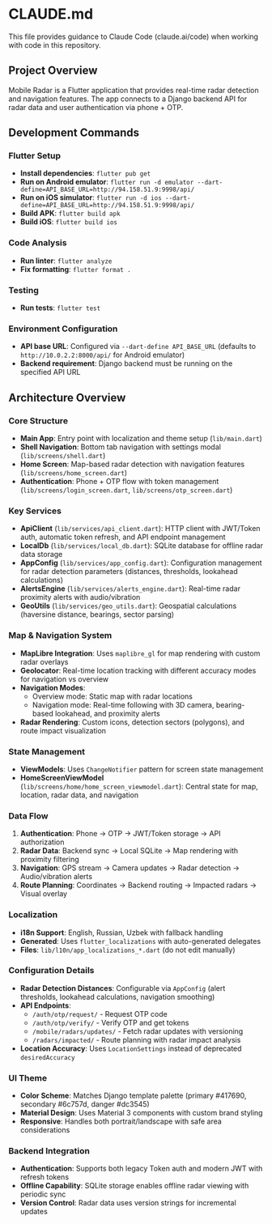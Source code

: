 # CLAUDE.md

This file provides guidance to Claude Code (claude.ai/code) when working with code in this repository.

## Project Overview

Mobile Radar is a Flutter application that provides real-time radar detection and navigation features. The app connects to a Django backend API for radar data and user authentication via phone + OTP.

## Development Commands

### Flutter Setup
- **Install dependencies**: `flutter pub get`
- **Run on Android emulator**: `flutter run -d emulator --dart-define=API_BASE_URL=http://94.158.51.9:9998/api/`
- **Run on iOS simulator**: `flutter run -d ios --dart-define=API_BASE_URL=http://94.158.51.9:9998/api/`
- **Build APK**: `flutter build apk`
- **Build iOS**: `flutter build ios`

### Code Analysis
- **Run linter**: `flutter analyze`
- **Fix formatting**: `flutter format .`

### Testing
- **Run tests**: `flutter test`

### Environment Configuration
- **API base URL**: Configured via `--dart-define API_BASE_URL` (defaults to `http://10.0.2.2:8000/api/` for Android emulator)
- **Backend requirement**: Django backend must be running on the specified API URL

## Architecture Overview

### Core Structure
- **Main App**: Entry point with localization and theme setup (`lib/main.dart`)
- **Shell Navigation**: Bottom tab navigation with settings modal (`lib/screens/shell.dart`)
- **Home Screen**: Map-based radar detection with navigation features (`lib/screens/home_screen.dart`)
- **Authentication**: Phone + OTP flow with token management (`lib/screens/login_screen.dart`, `lib/screens/otp_screen.dart`)

### Key Services
- **ApiClient** (`lib/services/api_client.dart`): HTTP client with JWT/Token auth, automatic token refresh, and API endpoint management
- **LocalDb** (`lib/services/local_db.dart`): SQLite database for offline radar data storage
- **AppConfig** (`lib/services/app_config.dart`): Configuration management for radar detection parameters (distances, thresholds, lookahead calculations)
- **AlertsEngine** (`lib/services/alerts_engine.dart`): Real-time radar proximity alerts with audio/vibration
- **GeoUtils** (`lib/services/geo_utils.dart`): Geospatial calculations (haversine distance, bearings, sector parsing)

### Map & Navigation System
- **MapLibre Integration**: Uses `maplibre_gl` for map rendering with custom radar overlays
- **Geolocator**: Real-time location tracking with different accuracy modes for navigation vs overview
- **Navigation Modes**: 
  - Overview mode: Static map with radar locations
  - Navigation mode: Real-time following with 3D camera, bearing-based lookahead, and proximity alerts
- **Radar Rendering**: Custom icons, detection sectors (polygons), and route impact visualization

### State Management
- **ViewModels**: Uses `ChangeNotifier` pattern for screen state management
- **HomeScreenViewModel** (`lib/screens/home/home_screen_viewmodel.dart`): Central state for map, location, radar data, and navigation

### Data Flow
1. **Authentication**: Phone → OTP → JWT/Token storage → API authorization
2. **Radar Data**: Backend sync → Local SQLite → Map rendering with proximity filtering
3. **Navigation**: GPS stream → Camera updates → Radar detection → Audio/vibration alerts
4. **Route Planning**: Coordinates → Backend routing → Impacted radars → Visual overlay

### Localization
- **i18n Support**: English, Russian, Uzbek with fallback handling
- **Generated**: Uses `flutter_localizations` with auto-generated delegates
- **Files**: `lib/l10n/app_localizations_*.dart` (do not edit manually)

### Configuration Details
- **Radar Detection Distances**: Configurable via `AppConfig` (alert thresholds, lookahead calculations, navigation smoothing)
- **API Endpoints**: 
  - `/auth/otp/request/` - Request OTP code
  - `/auth/otp/verify/` - Verify OTP and get tokens
  - `/mobile/radars/updates/` - Fetch radar updates with versioning
  - `/radars/impacted/` - Route planning with radar impact analysis
- **Location Accuracy**: Uses `LocationSettings` instead of deprecated `desiredAccuracy`

### UI Theme
- **Color Scheme**: Matches Django template palette (primary #417690, secondary #6c757d, danger #dc3545)
- **Material Design**: Uses Material 3 components with custom brand styling
- **Responsive**: Handles both portrait/landscape with safe area considerations

### Backend Integration
- **Authentication**: Supports both legacy Token auth and modern JWT with refresh tokens
- **Offline Capability**: SQLite storage enables offline radar viewing with periodic sync
- **Version Control**: Radar data uses version strings for incremental updates